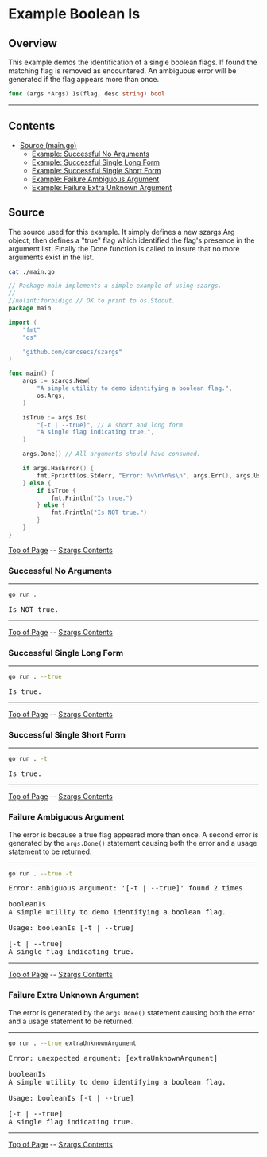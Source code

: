 <!--- gotomd::Auto:: See github.com/dancsecs/gotomd **DO NOT MODIFY** -->

<!---
   Szerszam argument library: szargs.
   Copyright (C) 2024  Leslie Dancsecs

   This program is free software: you can redistribute it and/or modify
   it under the terms of the GNU General Public License as published by
   the Free Software Foundation, either version 3 of the License, or
   (at your option) any later version.

   This program is distributed in the hope that it will be useful,
   but WITHOUT ANY WARRANTY; without even the implied warranty of
   MERCHANTABILITY or FITNESS FOR A PARTICULAR PURPOSE.  See the
   GNU General Public License for more details.

   You should have received a copy of the GNU General Public License
   along with this program.  If not, see <https://www.gnu.org/licenses/>.
-->

# Example Boolean Is


## Overview

This example demos the identification of a single boolean flags.  If found the
matching flag is removed as encountered.  An ambiguous error will be
generated if the flag appears more than once.

<!--- gotomd::Bgn::dcls::./../../Args.Is -->
```go
func (args *Args) Is(flag, desc string) bool
```
<!--- gotomd::End::dcls::./../../Args.Is -->

---

## Contents

- [Source (main.go)](#source)
    - [Example: Successful No Arguments](#successful-no-arguments)
    - [Example: Successful Single Long Form](#successful-single-long-form)
    - [Example: Successful Single Short Form](#successful-single-short-form)
    - [Example: Failure Ambiguous Argument](#failure-ambiguous-argument)
    - [Example: Failure Extra Unknown Argument](#failure-extra-unknown-argument)

## Source

The source used for this example.  It simply defines a new szargs.Arg object,
then defines a "true" flag which identified the flag's presence in the
argument list.  Finally the Done function is called to insure that no more
arguments exist in the list.

<!--- gotomd::Bgn::file::./main.go -->
```bash
cat ./main.go
```

```go
// Package main implements a simple example of using szargs.
//
//nolint:forbidigo // OK to print to os.Stdout.
package main

import (
    "fmt"
    "os"

    "github.com/dancsecs/szargs"
)

func main() {
    args := szargs.New(
        "A simple utility to demo identifying a boolean flag.",
        os.Args,
    )

    isTrue := args.Is(
        "[-t | --true]", // A short and long form.
        "A single flag indicating true.",
    )

    args.Done() // All arguments should have consumed.

    if args.HasError() {
        fmt.Fprintf(os.Stderr, "Error: %v\n\n%s\n", args.Err(), args.Usage())
    } else {
        if isTrue {
            fmt.Println("Is true.")
        } else {
            fmt.Println("Is NOT true.")
        }
    }
}
```
<!--- gotomd::End::file::./main.go -->

[Top of Page](#example-boolean-is) --
[Szargs Contents](../../README.md#contents)

### Successful No Arguments

<!--- gotomd::Bgn::run::./. -->
---
```bash
go run .
```

<pre>
Is NOT true.
</pre>
---
<!--- gotomd::End::run::./. -->

[Top of Page](#example-boolean-is) --
[Szargs Contents](../../README.md#contents)

### Successful Single Long Form

<!--- gotomd::Bgn::run::./. --true -->
---
```bash
go run . --true
```

<pre>
Is true.
</pre>
---
<!--- gotomd::End::run::./. --true -->

[Top of Page](#example-boolean-is) --
[Szargs Contents](../../README.md#contents)

### Successful Single Short Form

<!--- gotomd::Bgn::run::./. -t -->
---
```bash
go run . -t
```

<pre>
Is true.
</pre>
---
<!--- gotomd::End::run::./. -t -->

[Top of Page](#example-boolean-is) --
[Szargs Contents](../../README.md#contents)


### Failure Ambiguous Argument

The error is because a true flag appeared more than once.  A second error is
generated by the ```args.Done()``` statement causing both the error and a
usage statement to be returned.

<!--- gotomd::Bgn::run::./. --true -t -->
---
```bash
go run . --true -t
```

<pre>
Error: ambiguous argument: '[-t | --true]' found 2 times

booleanIs
A simple utility to demo identifying a boolean flag.

Usage: booleanIs [-t | --true]

[-t | --true]
A single flag indicating true.
</pre>
---
<!--- gotomd::End::run::./. --true -t -->

[Top of Page](#example-boolean-is) --
[Szargs Contents](../../README.md#contents)

### Failure Extra Unknown Argument

The error is generated by the ```args.Done()``` statement causing both the
error and a usage statement to be returned.

<!--- gotomd::Bgn::run::./. --true extraUnknownArgument -->
---
```bash
go run . --true extraUnknownArgument
```

<pre>
Error: unexpected argument: [extraUnknownArgument]

booleanIs
A simple utility to demo identifying a boolean flag.

Usage: booleanIs [-t | --true]

[-t | --true]
A single flag indicating true.
</pre>
---
<!--- gotomd::End::run::./. --true extraUnknownArgument -->

[Top of Page](#example-boolean-is) --
[Szargs Contents](../../README.md#contents)
